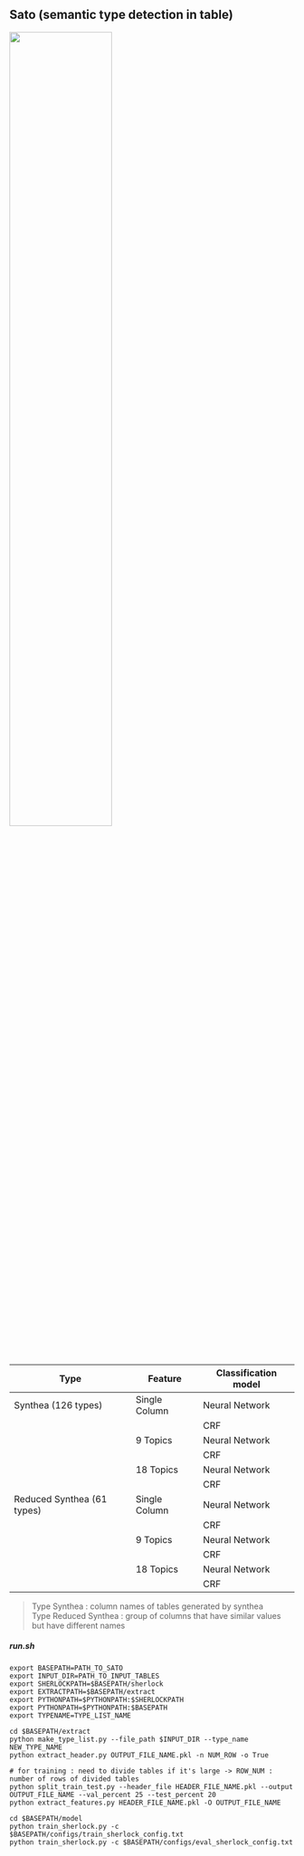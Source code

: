 ## Sato (semantic type detection in table)

<img src="https://user-images.githubusercontent.com/66175878/145224701-2981afb9-3759-4448-844e-0767e05c2d8d.PNG" width=60% height=60%>

| Type                       | Feature       | Classification model |
| -------------------------- | ------------- | -------------------- |
| Synthea (126 types)        | Single Column | Neural Network       |
|                            |               | CRF                  |
|                            | 9 Topics      | Neural Network       |
|                            |               | CRF                  |
|                            | 18 Topics     | Neural Network       |
|                            |               | CRF                  |
| Reduced Synthea (61 types) | Single Column | Neural Network       |
|                            |               | CRF                  |
|                            | 9 Topics      | Neural Network       |
|                            |               | CRF                  |
|                            | 18 Topics     | Neural Network       |
|                            |               | CRF                  |

> Type Synthea : column names of tables generated by synthea </br>
> Type Reduced Synthea : group of columns that have similar values but have different names

##### run.sh
```
export BASEPATH=PATH_TO_SATO
export INPUT_DIR=PATH_TO_INPUT_TABLES
export SHERLOCKPATH=$BASEPATH/sherlock
export EXTRACTPATH=$BASEPATH/extract
export PYTHONPATH=$PYTHONPATH:$SHERLOCKPATH
export PYTHONPATH=$PYTHONPATH:$BASEPATH
export TYPENAME=TYPE_LIST_NAME

cd $BASEPATH/extract
python make_type_list.py --file_path $INPUT_DIR --type_name NEW_TYPE_NAME
python extract_header.py OUTPUT_FILE_NAME.pkl -n NUM_ROW -o True 

# for training : need to divide tables if it's large -> ROW_NUM : number of rows of divided tables
python split_train_test.py --header_file HEADER_FILE_NAME.pkl --output OUTPUT_FILE_NAME --val_percent 25 --test_percent 20
python extract_features.py HEADER_FILE_NAME.pkl -O OUTPUT_FILE_NAME

cd $BASEPATH/model
python train_sherlock.py -c $BASEPATH/configs/train_sherlock_config.txt
python train_sherlock.py -c $BASEPATH/configs/eval_sherlock_config.txt
```
